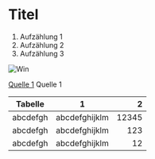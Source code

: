 # Titel

1. Aufzählung 1
2. Aufzählung 2
3. Aufzählung 3

![Win](https://i.imgflip.com/3mol6q.jpg)

[Quelle 1](https://www.tagesanzeiger.ch/) Quelle 1

| Tabelle       | 1          	| 2	|
| ------------- |:-------------:| -----:|
| abcdefgh      | abcdefghijklm | 12345 |
| abcdefgh      | abcdefghijklm |   123 |
| abcdefgh	| abcdefghijklm |    12 |
